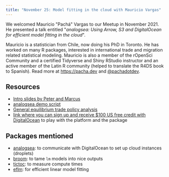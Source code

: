 ```yaml
---
title: "November 25: Model fitting in the cloud with Mauricio Vargas"
---
```


We welcomed Mauricio "Pachá" Vargas to our Meetup in November 2021. He presented a talk entitled "_analogsea: Using Arrow, S3 and DigitalOcean for efficient model fitting in the cloud_".

Mauricio is a statistician from Chile, now doing his PhD in Toronto. He has worked on many R packages, interested in international trade and migration related statistical modeling. Mauricio is also a member of the rOpenSci Community and a certified Tidyverse and Shiny RStudio instructor and an active member of the Latin R community (helped to translate the R4DS book to Spanish). Read more at <https://pacha.dev> and [@pachadotdev](https://twitter.com/pachadotdev).

## Resources

- [Intro slides by Peter and Marcus](YEGRUG_2021_11.pdf)
- [analogsea demo script](analogsea-script.R)
- [General equilibrium trade policy analysis](https://r.tiid.org/R_structural_gravity/general-equilibrium-trade-policy-analysis-with-structural-gravity.html)
- [link where you can sign up and receive $100 US free credit with DigitalOcean](https://m.do.co/c/6119f0430dad) to play with the platform and the package

## Packages mentioned

- [analogsea](https://github.com/pachadotdev/analogsea/): to communicate with DigitalOcean to set up cloud instances (droplets)
- [broom](https://CRAN.R-project.org/package=broom): to tame `lm` models into nice  outputs
- [tictoc](https://CRAN.R-project.org/package=tictoc): to measure compute times
- [eflm](https://CRAN.R-project.org/package=eflm): for efficient linear model fitting

